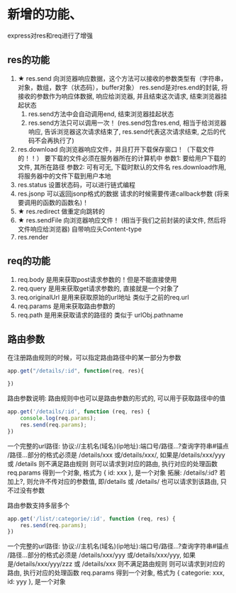 # 新增的功能、
express对res和req进行了增强
## res的功能
1. ★ res.send  向浏览器响应数据，这个方法可以接收的参数类型有（字符串，对象，数组，数字（状态码），buffer对象）
    res.send是对res.end的封装, 将接收的参数作为响应体数据, 响应给浏览器, 并且结束这次请求, 结束浏览器挂起状态
    1. res.send方法中会自动调用end, 结束浏览器挂起状态
    2. res.send方法只可以调用一次！ (res.send包含res.end, 相当于给浏览器响应, 告诉浏览器这次请求结束了, res.send代表这次请求结束, 之后的代码不会再执行了)
2. res.download 向浏览器响应文件，并且打开下载保存窗口！（下载文件的！！）
    要下载的文件必须在服务器所在的计算机中
    参数1: 要给用户下载的文件, 其所在路径
    参数2: 可有可无, 下载时默认的文件名
    res.download作用, 将服务器中的文件下载到用户本地
3. res.status 设置状态码，可以进行链式编程
4. res.jsonp 可以返回jsonp格式的数据 请求的时候需要传递callback参数 (将来要调用的函数的函数名)！
5. ★ res.redirect 做重定向跳转的
6. ★ res.sendFile 向浏览器响应文件！ (相当于我们之前封装的读文件, 然后将文件响应给浏览器) 自带响应头Content-type
7. res.render 

## req的功能
1. req.body 是用来获取post请求参数的！但是不能直接使用
2. req.query 是用来获取get请求参数的, 直接就是一个对象了
3. req.originalUrl 是用来获取原始的url地址  类似于之前的req.url
4. req.params 是用来获取路由参数的
5. req.path 是用来获取请求的路径的  类似于 urlObj.pathname

## 路由参数
在注册路由规则的时候，可以指定路由路径中的某一部分为参数
```js
app.get("/details/:id", function(req, res){

})
```

路由参数说明:
路由规则中也可以是路由参数的形式的, 可以用于获取路径中的值
```js
app.get('/details/:id', function (req, res) {
    console.log(req.params);
    res.send(req.params);
})
```
一个完整的url路径: 协议://主机名(域名)(ip地址):端口号/路径...?查询字符串#锚点
/路径...部分的格式必须是 /details/xxx 或/details/xxx/, 如果是/details/xxx/yyy 或 /details 则不满足路由规则
则可以请求到对应的路由, 执行对应的处理函数
req.params 得到一个对象, 格式为 { id: xxx }, 是一个对象
拓展: 
/details/:id? 若加上?, 则允许不传对应的参数值, 即/details 或 /details/ 也可以请求到该路由, 只不过没有参数


路由参数支持多层多个
```js
app.get('/list/:categorie/:id', function (req, res) {
    res.send(req.params);
})
```
一个完整的url路径: 协议://主机名(域名)(ip地址):端口号/路径...?查询字符串#锚点
/路径...部分的格式必须是 /details/xxx/yyy 或/details/xxx/yyy, 如果是/details/xxx/yyy/zzz 或 /details/xxx 则不满足路由规则
则可以请求到对应的路由, 执行对应的处理函数
req.params 得到一个对象, 格式为 { categorie: xxx, id: yyy }, 是一个对象
